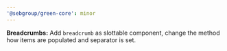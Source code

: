 ```yaml
---
'@sebgroup/green-core': minor
---
```


**Breadcrumbs:** Add `breadcrumb` as slottable component, change the method how items are populated and separator is set.
